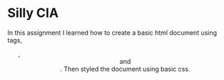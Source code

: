 Silly CIA
============
In this assignment I learned how to create a basic html document using <a> tags, <ul>, <header> and <footer>. Then styled the document using basic css.